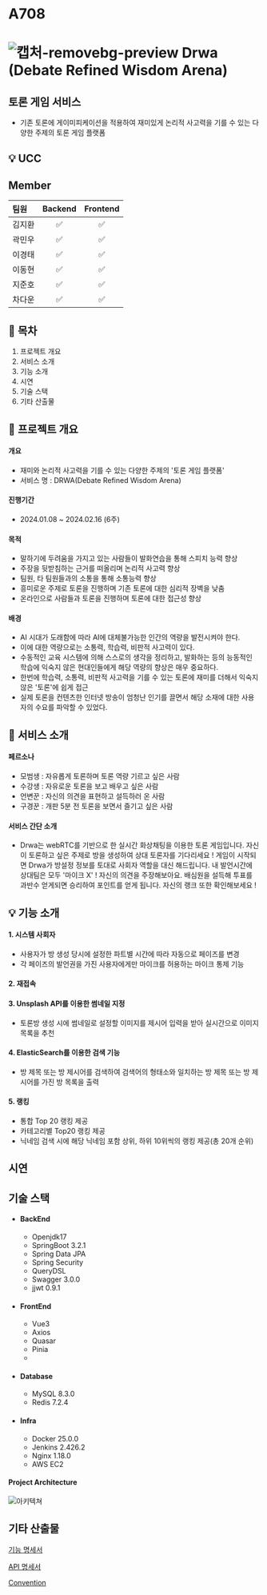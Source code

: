 # A708 

# ![캡처-removebg-preview](/uploads/48eb51623a0fd66c4f9834feda6aca61/캡처-removebg-preview.png) Drwa (Debate Refined Wisdom Arena)

## 토론 게임 서비스

- 기존 토론에 게이미피케이션을 적용하여 재미있게 논리적 사고력을 기를 수 있는 다양한 주제의 토론 게임 플랫폼

## 💡 UCC

## Member

| 팀원   |      Backend       |      Frontend      |
| :----- | :----------------: | :----------------: |
| 김지환 | :white_check_mark: | :white_check_mark: |
| 곽민우 | :white_check_mark: | :white_check_mark: |
| 이경태 | :white_check_mark: | :white_check_mark: |
| 이동현 | :white_check_mark: | :white_check_mark: |
| 지준호 | :white_check_mark: | :white_check_mark: |
| 차다운 | :white_check_mark: | :white_check_mark: | 

## 🚩 목차
1. 프로젝트 개요
2. 서비스 소개
3. 기능 소개
4. 시연
5. 기술 스택
6. 기타 산출물


## 📑 프로젝트 개요
#### 개요
 - 재미와 논리적 사고력을 기를 수 있는 다양한 주제의 '토론 게임 플랫폼'
 - 서비스 명 : DRWA(Debate Refined Wisdom Arena)

#### 진행기간 
 - 2024.01.08 ~ 2024.02.16 (6주)

#### 목적
 - 말하기에 두려움을 가지고 있는 사람들이 발화연습을 통해 스피치 능력 향상
 - 주장을 뒷받침하는 근거를 떠올리며 논리적 사고력 향상
 - 팀원, 타 팀원들과의 소통을 통해 소통능력 향상
 - 흥미로운 주제로 토론을 진행하며 기존 토론에 대한 심리적 장벽을 낮춤
 - 온라인으로 사람들과 토론을 진행하며 토론에 대한 접근성 향상

####  배경
 - AI 시대가 도래함에 따라 AI에 대체불가능한 인간의 역량을 발전시켜야 한다.
 - 이에 대한 역량으로는 소통력, 학습력, 비판적 사고력이 있다.
 - 수동적인 교육 시스템에 의해 스스로의 생각을 정리하고, 발화하는 등의 능동적인 학습에 익숙지 않은 현대인들에게 해당 역량의 향상은 매우 중요하다.
 - 한번에 학습력, 소통력, 비판적 사고력을 기를 수 있는 토론에 재미를 더해서 익숙지 않은 '토론'에 쉽게 접근
 - 실제 토론을 컨텐츠한 인터넷 방송이 엄청난 인기를 끌면서 해당 소재에 대한 사용자의 수요를 파악할 수 있었다.


## 🧮 서비스 소개
#### 페르소나
 - 모범생 : 자유롭게 토론하며 토론 역량 기르고 싶은 사람
 - 수강생 : 자유로운 토론을 보고 배우고 싶은 사람
 - 언변꾼 : 자신의 의견을 표현하고 설득하러 온 사람
 - 구경꾼 : 개판 5분 전 토론을 보면서 즐기고 싶은 사람

#### 서비스 간단 소개
 - Drwa는 webRTC를 기반으로 한 실시간 화상채팅을 이용한 토론 게임입니다. 자신이 토론하고 싶은 주제로 방을 생성하여 상대 토론자를 기다리세요 ! 게임이 시작되면 Drwa가 방설정 정보를 토대로 사회자 역할을 대신 해드립니다. 내 발언시간에 상대팀은 모두 '마이크 X' ! 자신의 의견을 주장해보아요. 배심원을 설득해 투표를 과반수 얻게되면 승리하여 포인트를 얻게 됩니다. 자신의 랭크 또한 확인해보세요 !


## 💡 기능 소개
####  1. 시스템 사회자
- 사용자가 방 생성 당시에 설정한 파트별 시간에 따라 자동으로 페이즈를 변경
- 각 페이즈의 발언권을 가진 사용자에게만 마이크를 허용하는 마이크 통제 기능

####  2. 재접속

####  3. Unsplash API를 이용한 썸네일 지정
- 토론방 생성 시에 썸네일로 설정할 이미지를 제시어 입력을 받아 실시간으로 이미지 목록을 추천

####  4. ElasticSearch를 이용한 검색 기능
- 방 제목 또는 방 제시어를 검색하여 검색어의 형태소와 일치하는 방 제목 또는 방 제시어를 가진 방 목록을 출력

####  5. 랭킹
- 통합 Top 20 랭킹 제공
- 카테고리별 Top20 랭킹 제공
- 닉네임 검색 시에 해당 닉네임 포함 상위, 하위 10위씩의 랭킹 제공(총 20개 순위)


## 시연


## 기술 스택

- ####  BackEnd
  - Openjdk17
  - SpringBoot 3.2.1
  - Spring Data JPA
  - Spring Security
  - QueryDSL
  - Swagger 3.0.0
  - jjwt 0.9.1

- ####  FrontEnd
  - Vue3
  - Axios
  - Quasar
  - Pinia
  -  

- ####  Database
  - MySQL 8.3.0
  - Redis 7.2.4

- ####  Infra
  - Docker 25.0.0
  - Jenkins 2.426.2
  - Nginx 1.18.0
  - AWS EC2

####  Project Architecture

![아키텍쳐](./documents/architecture/아키텍쳐.png)


## 기타 산출물

[기능 명세서](https://discovered-lemongrass-789.notion.site/2c04cab8ab864f1caf205112e58a76b2?v=c197501aa796455fabc3eb0a913ff680)

[API 명세서](https://discovered-lemongrass-789.notion.site/6085e93cfd0441028830c2de640f3f00?v=6d2c1d313382493a87cb396067ce9bdf&pvs=4)

[Convention](./documents/convention/convention.md)

